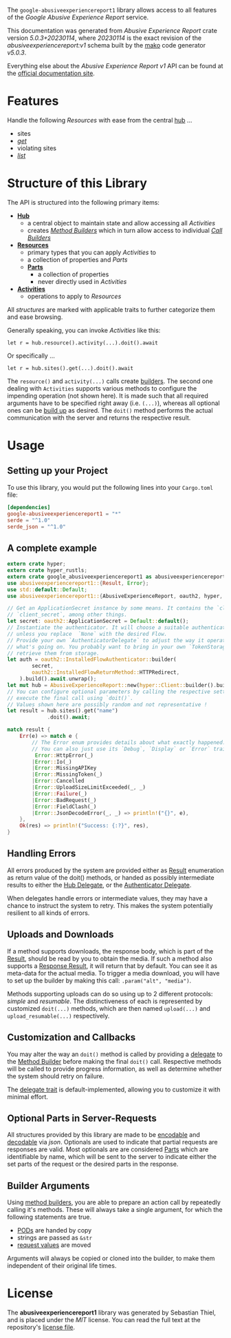<!---
DO NOT EDIT !
This file was generated automatically from 'src/generator/templates/api/README.md.mako'
DO NOT EDIT !
-->
The `google-abusiveexperiencereport1` library allows access to all features of the *Google Abusive Experience Report* service.

This documentation was generated from *Abusive Experience Report* crate version *5.0.3+20230114*, where *20230114* is the exact revision of the *abusiveexperiencereport:v1* schema built by the [mako](http://www.makotemplates.org/) code generator *v5.0.3*.

Everything else about the *Abusive Experience Report* *v1* API can be found at the
[official documentation site](https://developers.google.com/abusive-experience-report/).
# Features

Handle the following *Resources* with ease from the central [hub](https://docs.rs/google-abusiveexperiencereport1/5.0.3+20230114/google_abusiveexperiencereport1/AbusiveExperienceReport) ...

* sites
 * [*get*](https://docs.rs/google-abusiveexperiencereport1/5.0.3+20230114/google_abusiveexperiencereport1/api::SiteGetCall)
* violating sites
 * [*list*](https://docs.rs/google-abusiveexperiencereport1/5.0.3+20230114/google_abusiveexperiencereport1/api::ViolatingSiteListCall)




# Structure of this Library

The API is structured into the following primary items:

* **[Hub](https://docs.rs/google-abusiveexperiencereport1/5.0.3+20230114/google_abusiveexperiencereport1/AbusiveExperienceReport)**
    * a central object to maintain state and allow accessing all *Activities*
    * creates [*Method Builders*](https://docs.rs/google-abusiveexperiencereport1/5.0.3+20230114/google_abusiveexperiencereport1/client::MethodsBuilder) which in turn
      allow access to individual [*Call Builders*](https://docs.rs/google-abusiveexperiencereport1/5.0.3+20230114/google_abusiveexperiencereport1/client::CallBuilder)
* **[Resources](https://docs.rs/google-abusiveexperiencereport1/5.0.3+20230114/google_abusiveexperiencereport1/client::Resource)**
    * primary types that you can apply *Activities* to
    * a collection of properties and *Parts*
    * **[Parts](https://docs.rs/google-abusiveexperiencereport1/5.0.3+20230114/google_abusiveexperiencereport1/client::Part)**
        * a collection of properties
        * never directly used in *Activities*
* **[Activities](https://docs.rs/google-abusiveexperiencereport1/5.0.3+20230114/google_abusiveexperiencereport1/client::CallBuilder)**
    * operations to apply to *Resources*

All *structures* are marked with applicable traits to further categorize them and ease browsing.

Generally speaking, you can invoke *Activities* like this:

```Rust,ignore
let r = hub.resource().activity(...).doit().await
```

Or specifically ...

```ignore
let r = hub.sites().get(...).doit().await
```

The `resource()` and `activity(...)` calls create [builders][builder-pattern]. The second one dealing with `Activities`
supports various methods to configure the impending operation (not shown here). It is made such that all required arguments have to be
specified right away (i.e. `(...)`), whereas all optional ones can be [build up][builder-pattern] as desired.
The `doit()` method performs the actual communication with the server and returns the respective result.

# Usage

## Setting up your Project

To use this library, you would put the following lines into your `Cargo.toml` file:

```toml
[dependencies]
google-abusiveexperiencereport1 = "*"
serde = "^1.0"
serde_json = "^1.0"
```

## A complete example

```Rust
extern crate hyper;
extern crate hyper_rustls;
extern crate google_abusiveexperiencereport1 as abusiveexperiencereport1;
use abusiveexperiencereport1::{Result, Error};
use std::default::Default;
use abusiveexperiencereport1::{AbusiveExperienceReport, oauth2, hyper, hyper_rustls, chrono, FieldMask};

// Get an ApplicationSecret instance by some means. It contains the `client_id` and
// `client_secret`, among other things.
let secret: oauth2::ApplicationSecret = Default::default();
// Instantiate the authenticator. It will choose a suitable authentication flow for you,
// unless you replace  `None` with the desired Flow.
// Provide your own `AuthenticatorDelegate` to adjust the way it operates and get feedback about
// what's going on. You probably want to bring in your own `TokenStorage` to persist tokens and
// retrieve them from storage.
let auth = oauth2::InstalledFlowAuthenticator::builder(
        secret,
        oauth2::InstalledFlowReturnMethod::HTTPRedirect,
    ).build().await.unwrap();
let mut hub = AbusiveExperienceReport::new(hyper::Client::builder().build(hyper_rustls::HttpsConnectorBuilder::new().with_native_roots().https_or_http().enable_http1().build()), auth);
// You can configure optional parameters by calling the respective setters at will, and
// execute the final call using `doit()`.
// Values shown here are possibly random and not representative !
let result = hub.sites().get("name")
             .doit().await;

match result {
    Err(e) => match e {
        // The Error enum provides details about what exactly happened.
        // You can also just use its `Debug`, `Display` or `Error` traits
         Error::HttpError(_)
        |Error::Io(_)
        |Error::MissingAPIKey
        |Error::MissingToken(_)
        |Error::Cancelled
        |Error::UploadSizeLimitExceeded(_, _)
        |Error::Failure(_)
        |Error::BadRequest(_)
        |Error::FieldClash(_)
        |Error::JsonDecodeError(_, _) => println!("{}", e),
    },
    Ok(res) => println!("Success: {:?}", res),
}

```
## Handling Errors

All errors produced by the system are provided either as [Result](https://docs.rs/google-abusiveexperiencereport1/5.0.3+20230114/google_abusiveexperiencereport1/client::Result) enumeration as return value of
the doit() methods, or handed as possibly intermediate results to either the
[Hub Delegate](https://docs.rs/google-abusiveexperiencereport1/5.0.3+20230114/google_abusiveexperiencereport1/client::Delegate), or the [Authenticator Delegate](https://docs.rs/yup-oauth2/*/yup_oauth2/trait.AuthenticatorDelegate.html).

When delegates handle errors or intermediate values, they may have a chance to instruct the system to retry. This
makes the system potentially resilient to all kinds of errors.

## Uploads and Downloads
If a method supports downloads, the response body, which is part of the [Result](https://docs.rs/google-abusiveexperiencereport1/5.0.3+20230114/google_abusiveexperiencereport1/client::Result), should be
read by you to obtain the media.
If such a method also supports a [Response Result](https://docs.rs/google-abusiveexperiencereport1/5.0.3+20230114/google_abusiveexperiencereport1/client::ResponseResult), it will return that by default.
You can see it as meta-data for the actual media. To trigger a media download, you will have to set up the builder by making
this call: `.param("alt", "media")`.

Methods supporting uploads can do so using up to 2 different protocols:
*simple* and *resumable*. The distinctiveness of each is represented by customized
`doit(...)` methods, which are then named `upload(...)` and `upload_resumable(...)` respectively.

## Customization and Callbacks

You may alter the way an `doit()` method is called by providing a [delegate](https://docs.rs/google-abusiveexperiencereport1/5.0.3+20230114/google_abusiveexperiencereport1/client::Delegate) to the
[Method Builder](https://docs.rs/google-abusiveexperiencereport1/5.0.3+20230114/google_abusiveexperiencereport1/client::CallBuilder) before making the final `doit()` call.
Respective methods will be called to provide progress information, as well as determine whether the system should
retry on failure.

The [delegate trait](https://docs.rs/google-abusiveexperiencereport1/5.0.3+20230114/google_abusiveexperiencereport1/client::Delegate) is default-implemented, allowing you to customize it with minimal effort.

## Optional Parts in Server-Requests

All structures provided by this library are made to be [encodable](https://docs.rs/google-abusiveexperiencereport1/5.0.3+20230114/google_abusiveexperiencereport1/client::RequestValue) and
[decodable](https://docs.rs/google-abusiveexperiencereport1/5.0.3+20230114/google_abusiveexperiencereport1/client::ResponseResult) via *json*. Optionals are used to indicate that partial requests are responses
are valid.
Most optionals are are considered [Parts](https://docs.rs/google-abusiveexperiencereport1/5.0.3+20230114/google_abusiveexperiencereport1/client::Part) which are identifiable by name, which will be sent to
the server to indicate either the set parts of the request or the desired parts in the response.

## Builder Arguments

Using [method builders](https://docs.rs/google-abusiveexperiencereport1/5.0.3+20230114/google_abusiveexperiencereport1/client::CallBuilder), you are able to prepare an action call by repeatedly calling it's methods.
These will always take a single argument, for which the following statements are true.

* [PODs][wiki-pod] are handed by copy
* strings are passed as `&str`
* [request values](https://docs.rs/google-abusiveexperiencereport1/5.0.3+20230114/google_abusiveexperiencereport1/client::RequestValue) are moved

Arguments will always be copied or cloned into the builder, to make them independent of their original life times.

[wiki-pod]: http://en.wikipedia.org/wiki/Plain_old_data_structure
[builder-pattern]: http://en.wikipedia.org/wiki/Builder_pattern
[google-go-api]: https://github.com/google/google-api-go-client

# License
The **abusiveexperiencereport1** library was generated by Sebastian Thiel, and is placed
under the *MIT* license.
You can read the full text at the repository's [license file][repo-license].

[repo-license]: https://github.com/Byron/google-apis-rsblob/main/LICENSE.md

